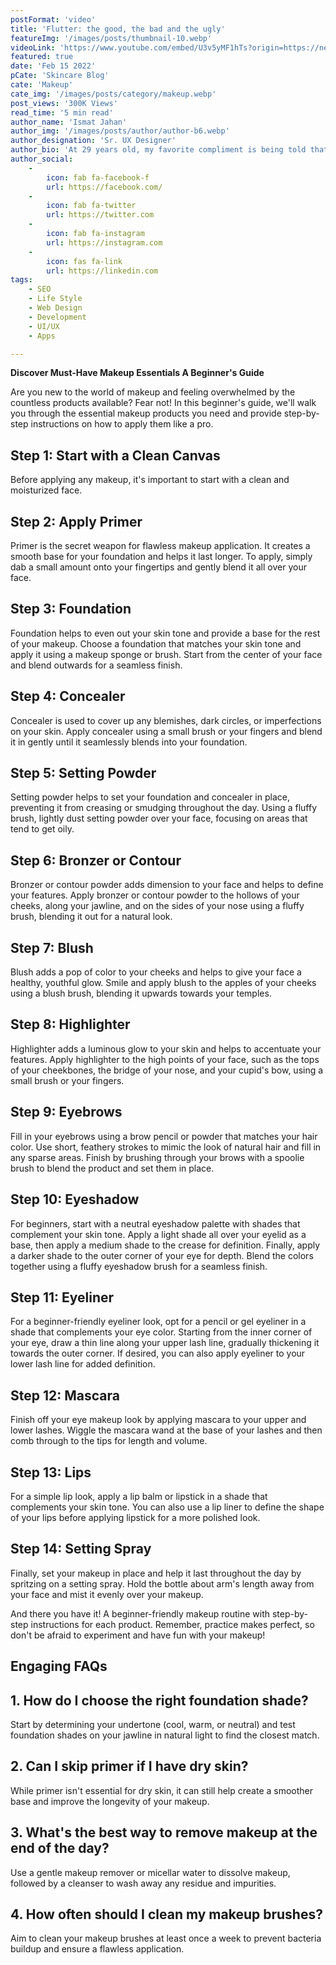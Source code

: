 ```yaml
---
postFormat: 'video'
title: 'Flutter: the good, the bad and the ugly'
featureImg: '/images/posts/thumbnail-10.webp'
videoLink: 'https://www.youtube.com/embed/U3v5yMF1hTs?origin=https://new.axilthemes.com/'
featured: true
date: 'Feb 15 2022'
pCate: 'Skincare Blog'
cate: 'Makeup'
cate_img: '/images/posts/category/makeup.webp'
post_views: '300K Views'
read_time: '5 min read'
author_name: 'Ismat Jahan'
author_img: '/images/posts/author/author-b6.webp'
author_designation: 'Sr. UX Designer'
author_bio: 'At 29 years old, my favorite compliment is being told that I look like my mom. Seeing myself in her image, like this daughter up top, makes me so proud of how far I’ve come, and so thankful for where I come from.'
author_social:
    -
        icon: fab fa-facebook-f
        url: https://facebook.com/
    -
        icon: fab fa-twitter
        url: https://twitter.com
    -
        icon: fab fa-instagram
        url: https://instagram.com
    - 
        icon: fas fa-link
        url: https://linkedin.com
tags: 
    - SEO
    - Life Style
    - Web Design
    - Development
    - UI/UX
    - Apps

---
```


**Discover Must-Have Makeup Essentials A Beginner's Guide**

Are you new to the world of makeup and feeling overwhelmed by the countless products available? Fear not! In this beginner's guide, we'll walk you through the essential makeup products you need and provide step-by-step instructions on how to apply them like a pro.

## Step 1: Start with a Clean Canvas

Before applying any makeup, it's important to start with a clean and moisturized face.

## Step 2: Apply Primer

Primer is the secret weapon for flawless makeup application. It creates a smooth base for your foundation and helps it last longer. To apply, simply dab a small amount onto your fingertips and gently blend it all over your face.

## Step 3: Foundation

Foundation helps to even out your skin tone and provide a base for the rest of your makeup. Choose a foundation that matches your skin tone and apply it using a makeup sponge or brush. Start from the center of your face and blend outwards for a seamless finish.

## Step 4: Concealer

Concealer is used to cover up any blemishes, dark circles, or imperfections on your skin. Apply concealer using a small brush or your fingers and blend it in gently until it seamlessly blends into your foundation.

## Step 5: Setting Powder

Setting powder helps to set your foundation and concealer in place, preventing it from creasing or smudging throughout the day. Using a fluffy brush, lightly dust setting powder over your face, focusing on areas that tend to get oily.

## Step 6: Bronzer or Contour

Bronzer or contour powder adds dimension to your face and helps to define your features. Apply bronzer or contour powder to the hollows of your cheeks, along your jawline, and on the sides of your nose using a fluffy brush, blending it out for a natural look.

## Step 7: Blush

Blush adds a pop of color to your cheeks and helps to give your face a healthy, youthful glow. Smile and apply blush to the apples of your cheeks using a blush brush, blending it upwards towards your temples.

## Step 8: Highlighter

Highlighter adds a luminous glow to your skin and helps to accentuate your features. Apply highlighter to the high points of your face, such as the tops of your cheekbones, the bridge of your nose, and your cupid's bow, using a small brush or your fingers.

## Step 9: Eyebrows

Fill in your eyebrows using a brow pencil or powder that matches your hair color. Use short, feathery strokes to mimic the look of natural hair and fill in any sparse areas. Finish by brushing through your brows with a spoolie brush to blend the product and set them in place.

## Step 10: Eyeshadow

For beginners, start with a neutral eyeshadow palette with shades that complement your skin tone. Apply a light shade all over your eyelid as a base, then apply a medium shade to the crease for definition. Finally, apply a darker shade to the outer corner of your eye for depth. Blend the colors together using a fluffy eyeshadow brush for a seamless finish.

## Step 11: Eyeliner

For a beginner-friendly eyeliner look, opt for a pencil or gel eyeliner in a shade that complements your eye color. Starting from the inner corner of your eye, draw a thin line along your upper lash line, gradually thickening it towards the outer corner. If desired, you can also apply eyeliner to your lower lash line for added definition.

## Step 12: Mascara

Finish off your eye makeup look by applying mascara to your upper and lower lashes. Wiggle the mascara wand at the base of your lashes and then comb through to the tips for length and volume.

## Step 13: Lips

For a simple lip look, apply a lip balm or lipstick in a shade that complements your skin tone. You can also use a lip liner to define the shape of your lips before applying lipstick for a more polished look.

## Step 14: Setting Spray

Finally, set your makeup in place and help it last throughout the day by spritzing on a setting spray. Hold the bottle about arm's length away from your face and mist it evenly over your makeup.

And there you have it! A beginner-friendly makeup routine with step-by-step instructions for each product. Remember, practice makes perfect, so don't be afraid to experiment and have fun with your makeup!

## Engaging FAQs

## 1. How do I choose the right foundation shade?

Start by determining your undertone (cool, warm, or neutral) and test foundation shades on your jawline in natural light to find the closest match.

## 2. Can I skip primer if I have dry skin?

While primer isn't essential for dry skin, it can still help create a smoother base and improve the longevity of your makeup.

## 3. What's the best way to remove makeup at the end of the day?

Use a gentle makeup remover or micellar water to dissolve makeup, followed by a cleanser to wash away any residue and impurities.

## 4. How often should I clean my makeup brushes?

Aim to clean your makeup brushes at least once a week to prevent bacteria buildup and ensure a flawless application.
